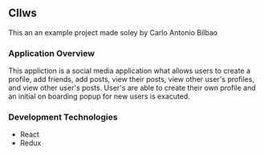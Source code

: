 ## Cllws
This an an example project made soley by Carlo Antonio Bilbao

### Application Overview
This appliction is a social media application what allows users to create a profile, add friends, add posts, view their posts, view other user's profiles, and view other user's posts. User's are able to create their own profile and an initial on boarding popup for new users is exacuted.

### Development Technologies
- React 
- Redux